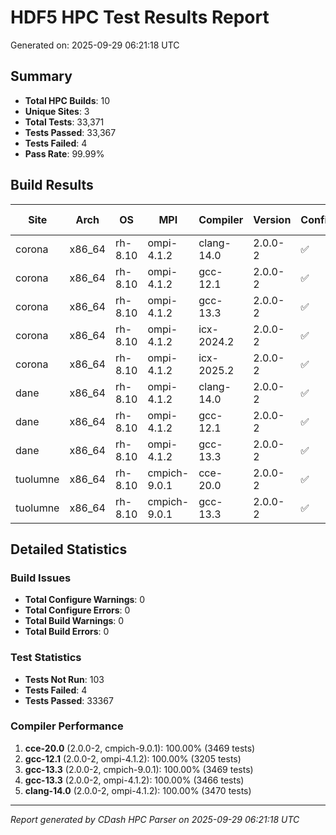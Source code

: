 # HDF5 HPC Test Results Report

Generated on: 2025-09-29 06:21:18 UTC

## Summary

- **Total HPC Builds**: 10
- **Unique Sites**: 3
- **Total Tests**: 33,371
- **Tests Passed**: 33,367
- **Tests Failed**: 4
- **Pass Rate**: 99.99%

## Build Results

| Site | Arch | OS | MPI | Compiler | Version | Configure | Build | Tests | Pass Rate |
|------|------|----|-----|----------|---------|-----------|-------|-------|-----------|
| corona | x86_64 | rh-8.10 | ompi-4.1.2 | clang-14.0 | 2.0.0-2 | ✅ | ✅ | 3470/3470 | 100.0% |
| corona | x86_64 | rh-8.10 | ompi-4.1.2 | gcc-12.1 | 2.0.0-2 | ✅ | ✅ | 3466/3466 | 100.0% |
| corona | x86_64 | rh-8.10 | ompi-4.1.2 | gcc-13.3 | 2.0.0-2 | ✅ | ✅ | 3466/3466 | 100.0% |
| corona | x86_64 | rh-8.10 | ompi-4.1.2 | icx-2024.2 | 2.0.0-2 | ✅ | ✅ | 3205/3207 | 99.9% |
| corona | x86_64 | rh-8.10 | ompi-4.1.2 | icx-2025.2 | 2.0.0-2 | ✅ | ✅ | 3205/3207 | 99.9% |
| dane | x86_64 | rh-8.10 | ompi-4.1.2 | clang-14.0 | 2.0.0-2 | ✅ | ✅ | 3207/3207 | 100.0% |
| dane | x86_64 | rh-8.10 | ompi-4.1.2 | gcc-12.1 | 2.0.0-2 | ✅ | ✅ | 3205/3205 | 100.0% |
| dane | x86_64 | rh-8.10 | ompi-4.1.2 | gcc-13.3 | 2.0.0-2 | ✅ | ✅ | 3205/3205 | 100.0% |
| tuolumne | x86_64 | rh-8.10 | cmpich-9.0.1 | cce-20.0 | 2.0.0-2 | ✅ | ✅ | 3469/3469 | 100.0% |
| tuolumne | x86_64 | rh-8.10 | cmpich-9.0.1 | gcc-13.3 | 2.0.0-2 | ✅ | ✅ | 3469/3469 | 100.0% |

## Detailed Statistics

### Build Issues
- **Total Configure Warnings**: 0
- **Total Configure Errors**: 0
- **Total Build Warnings**: 0
- **Total Build Errors**: 0

### Test Statistics
- **Tests Not Run**: 103
- **Tests Failed**: 4
- **Tests Passed**: 33367

### Compiler Performance
1. **cce-20.0** (2.0.0-2, cmpich-9.0.1): 100.00% (3469 tests)
2. **gcc-12.1** (2.0.0-2, ompi-4.1.2): 100.00% (3205 tests)
3. **gcc-13.3** (2.0.0-2, cmpich-9.0.1): 100.00% (3469 tests)
4. **gcc-13.3** (2.0.0-2, ompi-4.1.2): 100.00% (3466 tests)
5. **clang-14.0** (2.0.0-2, ompi-4.1.2): 100.00% (3470 tests)

---
*Report generated by CDash HPC Parser on 2025-09-29 06:21:18 UTC*
